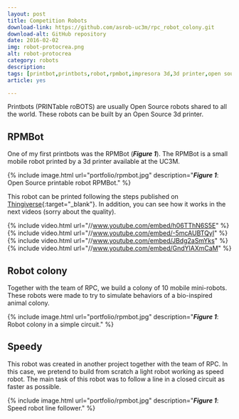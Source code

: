 ```yaml
---
layout: post
title: Competition Robots
download-link: https://github.com/asrob-uc3m/rpc_robot_colony.git
download-alt: GitHub repository
date: 2016-02-02
img: robot-protocrea.png
alt: robot-protocrea
category: robots
description: 
tags: [printbot,printbots,robot,rpmbot,impresora 3d,3d printer,open source]
article: yes

---
```


Printbots (PRINTable roBOTS) are usually Open Source robots shared to all the world. These robots can be built by an Open Source 3d printer.

## RPMBot

One of my first printbots was the RPMBot (<b><i>Figure 1</i></b>). The RPMBot is a small mobile robot printed by a 3d printer available at the UC3M.

{% include image.html url="portfolio/rpmbot.jpg" description="<b><i>Figure 1</i></b>: Open Source printable robot RPMBot." %}

This robot can be printed following the steps published on [Thingiverse](http://www.thingiverse.com/thing:23753){:target="_blank"}. In addition, you can see how it works in the next videos (sorry about the quality).

{% include video.html url="//www.youtube.com/embed/h06TThN6S5E" %}
{% include video.html url="//www.youtube.com/embed/-5mcAUBTQyI" %}
{% include video.html url="//www.youtube.com/embed/JBdg2aSmYks" %}
{% include video.html url="//www.youtube.com/embed/GndYlAXmCaM" %}

## Robot colony

Together with the team of RPC, we build a colony of 10 mobile mini-robots. These robots were made to try to simulate behaviors of a bio-inspired animal colony.

{% include image.html url="portfolio/rpmbot.jpg" description="<b><i>Figure 1</i></b>: Robot colony in a simple circuit." %}

## Speedy

This robot was created in another project together with the team of RPC. In this case, we pretend to build from scratch a light robot working as speed robot. The main task of this robot was to follow a line in a closed circuit as faster as possible.

{% include image.html url="portfolio/rpmbot.jpg" description="<b><i>Figure 1</i></b>: Speed robot line follower." %}

